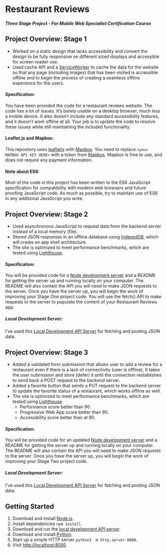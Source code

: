 # Restaurant Reviews

#### _Three Stage Project - For Mobile Web Specialist Certification Course_

## Project Overview: Stage 1

- Worked on a static design that lacks accessibility and convert the design to be fully responsive on different sized displays and accessible for screen reader use.
- Used cache API and a [ServiceWorker](https://developers.google.com/web/fundamentals/primers/service-workers/) to cache the data for the website so that any page (including images) that has been visited is accessible offline and to begin the process of creating a seamless offline experience for the users.

#### Specification:

You have been provided the code for a restaurant reviews website. The code has a lot of issues. It’s barely usable on a desktop browser, much less a mobile device. It also doesn’t include any standard accessibility features, and it doesn’t work offline at all. Your job is to update the code to resolve these issues while still maintaining the included functionality. 

#### Leaflet.js and Mapbox:

This repository uses [leafletjs](https://leafletjs.com/) with [Mapbox](https://www.mapbox.com/). You need to replace `<your MAPBOX API KEY HERE>` with a token from [Mapbox](https://www.mapbox.com/). Mapbox is free to use, and does not require any payment information. 

#### Note about ES6:

Most of the code in this project has been written to the ES6 JavaScript specification for compatibility with modern web browsers and future proofing JavaScript code. As much as possible, try to maintain use of ES6 in any additional JavaScript you write. 


## Project Overview: Stage 2

- Used asynchronous JavaScript to request data from the backend server instead of a local memory (file).
- Stored JSON responses in an offline database using [IndexedDB](https://developers.google.com/web/ilt/pwa/working-with-indexeddb/), which will create an app shell architecture.
- The site is optimized to meet performance benchmarks, which are tested using [Lighthouse](https://developers.google.com/web/tools/lighthouse/).


#### Specification:

You will be provided code for a [Node development server](https://github.com/udacity/mws-restaurant-stage-2) and a README for getting the server up and running locally on your computer. The README will also contain the API you will need to make JSON requests to the server. Once you have the server up, you will begin the work of improving your Stage One project code. You will use the fetch() API to make requests to the server to populate the content of your Restaurant Reviews app.

##### Local Development Server:

I've used this [Local Development API Server](https://github.com/udacity/mws-restaurant-stage-2) for fetching and posting JSON data.


## Project Overview: Stage 3

- Added a validated form submission that allows user to add a review for a restaurant even if there is a lack of connectivity (user is offline), It takes the user submission and store (defer) it until the connection restablishes to send back a POST request to the backend server.
- Added a favorite button that sends a PUT request to the backend server to update the favorite status of a restaurant, which works offline as well.
- The site is optimized to meet performance benchmarks, which are tested using [Lighthouse](https://developers.google.com/web/tools/lighthouse/).
    - Performance score better than 90.
    - Progressive Web App score better than 90.
    - Accessibility score better than at 90.

#### Specification:
You will be provided code for an updated [Node development server](ttps://github.com/udacity/mws-restaurant-stage-3) and a README for getting the server up and running locally on your computer. The README will also contain the API you will need to make JSON requests to the server. Once you have the server up, you will begin the work of improving your Stage Two project code.

##### Local Development Server:

I've used this [Local Development API Server](https://github.com/udacity/mws-restaurant-stage-3) for fetching and posting JSON data.


## Getting Started

1. Download and install [Node.js](https://nodejs.org/en/download/).
2. Install dependencies `npm install`.
3. Download and run the [local development API server](https://github.com/udacity/mws-restaurant-stage-3).
4. Download and install [Python](https://www.python.org/).
5. Start up a simple HTTP server `python3 -m http.server 8000`. 
6. Visit [http://localhost:8000](http://localhost:8000)

